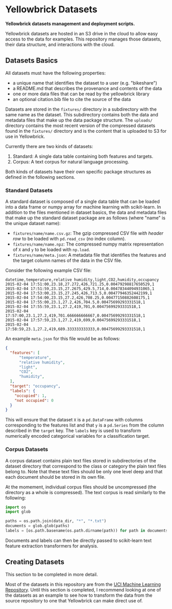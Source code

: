 # Yellowbrick Datasets
**Yellowbrick datasets management and deployment scripts.**

Yellowbrick datasets are hosted in an S3 drive in the cloud to allow easy access to the data for examples. This repository manages those datasets, their data structure, and interactions with the cloud.

## Datasets Basics

All datasets must have the following properties:

- a unique name that identifies the dataset to a user (e.g. "bikeshare")
- a README.md that describes the provenance and contents of the data
- one or more data files that can be read by the yellowbrick library
- an optional citation.bib file to cite the source of the data

Datasets are stored in the `fixtures/` directory in a subdirectory with the same name as the dataset. This subdirectory contains both the data and metadata files that make up the data package structure. The `uploads/` directory contains the most recent version of the compressed datasets found in the `fixtures/` directory and is the content that is uploaded to S3 for use in Yellowbrick.

Currently there are two kinds of datasets:

1. Standard: A single data table containing both features and targets.
2. Corpus: A text corpus for natural language processing.

Both kinds of datasets have their own specific package structures as defined in the following sections.

### Standard Datasets

A standard dataset is composed of a single data table that can be loaded into a data frame or numpy array for machine learning with scikit-learn. In addition to the files mentioned in dataset basics, the data and metadata files that make up the standard dataset package are as follows (where "name" is the unique dataset name):

- `fixtures/name/name.csv.gz`: The gzip compressed CSV file _with header row_ to be loaded with `pd.read_csv` (no index column).
- `fixtures/name/name.npz`: The compressed numpy matrix representation of `X` and `y` to be loaded with `np.load`.
- `fixtures/name/meta.json`: A metadata file that identifies the features and the target column names of the data in the CSV file.

Consider the following example CSV file:

```csv
datetime,temperature,relative humidity,light,CO2,humidity,occupancy
2015-02-04 17:51:00,23.18,27.272,426,721.25,0.00479298817650529,1
2015-02-04 17:51:59,23.15,27.2675,429.5,714,0.00478344094931065,1
2015-02-04 17:53:00,23.15,27.245,426,713.5,0.00477946352442199,1
2015-02-04 17:54:00,23.15,27.2,426,708.25,0.00477150882608175,1
2015-02-04 17:55:00,23.1,27.2,426,704.5,0.00475699293331518,1
2015-02-04 17:55:59,23.1,27.2,419,701,0.00475699293331518,1
2015-02-04 17:57:00,23.1,27.2,419,701.666666666667,0.00475699293331518,1
2015-02-04 17:57:59,23.1,27.2,419,699,0.00475699293331518,1
2015-02-04 17:58:59,23.1,27.2,419,689.333333333333,0.00475699293331518,1
```

An example `meta.json` for this file would be as follows:

```json
{
  "features": [
      "temperature",
      "relative humidity",
      "light",
      "CO2",
      "humidity",
  ],
  "target": "occupancy",
  "labels": {
    "occupied": 1,
    "not occupied": 0
  }
}
```

This will ensure that the dataset `X` is a `pd.DataFrame` with columns corresponding to the features list and that `y` is a `pd.Series` from the column described in the `target` key. The `labels` key is used to transform numerically encoded categorical variables for a classification target.

### Corpus Datasets

A corpus dataset contains plain text files stored in subdirectories of the dataset directory that correspond to the class or category the plain text files belong to. Note that these text files should be only one level deep and that each document should be stored in its own file.

At the momement, individual corpus files should be uncompressed (the directory as a whole is compressed). The text corpus is read similarly to the following:

```python
import os
import glob

paths = os.path.join(data_dir, "*", "*.txt")
documents = glob.glob(paths)
labels = [os.path.basename(os.path.dirname(path)) for path in documents]
```

Documents and labels can then be directly passed to scikit-learn text feature extraction transformers for analysis.

## Creating Datasets

This section to be completed in more detail.

Most of the datasets in this repository are from the [UCI Machine Learning Repository](https://archive.ics.uci.edu/ml/index.php). Until this section is completed, I recommend looking at one of the datasets as an example to see how to transform the data from the source repository to one that Yellowbrick can make direct use of.